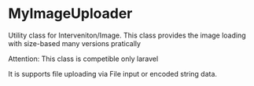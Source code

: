 # MyImageUploader
Utility class for Interveniton/Image. This class provides the image loading with size-based many versions pratically

Attention: This class is competible only laravel

It is supports file uploading via File input or encoded string data.
